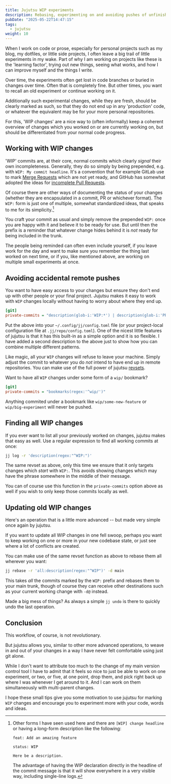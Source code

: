 ```yaml
---
title: Jujutsu WIP experiments
description: Rebasing, experimenting on and avoiding pushes of unfinished changes
pubDate: "2025-05-22T14:47:15"
tags:
  - jujutsu
weight: 10
---
```


When I work on code or prose, especially for personal projects such as my blog, my dotfiles, or little side projects,
I often leave a big trail of little experiments in my wake.
Part of why I am working on projects like these is the 'learning factor',
trying out new things, seeing what works,
and how I can improve myself and the things I write.

Over time, the experiments often get lost in code branches or buried in changes over time.
Often that is completely fine.
But other times, you want to recall an old experiment or continue working on it.

Additionally such experimental changes, while they are fresh, should be clearly marked as such,
so that they do not end up in any 'production' code, or whatever the equivalent may be for your more personal repositories.

For this, 'WIP changes' are a nice way to (often informally) keep a coherent overview of changes which you
worked on or are currently working on,
but should be differentiated from your normal code progress.

## Working with WIP changes

'WIP' commits are, at their core, normal commits which clearly _signal_ their own incompleteness.
Generally, they do so simply by being prepended, e.g. with `WIP: My commit headline`.
It's a convention that for example GitLab use to mark [Merge Requests](https://about.gitlab.com/blog/feature-highlight-wip/) which are not yet ready,
and GitHub has somewhat adopted the ideas for [incomplete Pull Requests](https://github.blog/news-insights/product-news/introducing-draft-pull-requests/).

Of course there are other ways of documenting the status of your changes
(whether they are encapsulated in a commit, PR or whichever format).
The `WIP:` form is just one of multiple, somewhat standardized ideas, that speaks to me for its simplicity.[^other-forms]

You craft your commit as usual and simply remove the prepended `WIP:` once you are happy with it and believe it to be ready for use.
But until then the prefix is a reminder that whatever change hides behind it is _not_ ready for being included in the trunk.

The people being reminded can often even include yourself,
if you leave work for the day and want to make sure you remember the thing last worked on next time,
or if you, like mentioned above, are working on multiple small experiments at once.

[^other-forms]: Other forms I have seen used here and there are `[WIP] change
    headline` or having a long-form description like the following:

    ```gitcommit
    feat: Add an amazing feature

    status: WIP

    Here be a description.
    ```

    The advantage of having the WIP declaration directly in the headline of the commit message
    is that it will show everywhere in a very visible way, including single-line logs.

## Avoiding accidental remote pushes

You want to have easy access to your changes but ensure they don't end up with other people or your final project.
Jujutsu makes it easy to work with `WIP` changes locally without having to worry about where they end up.

```ini
[git]
private-commits = "description(glob-i:'WIP:*') | description(glob-i:'PRIVATE:*')" # refuse to push WIP commits
```

Put the above into your `~/.config/jj/config.toml` file (or your project-local configuration file at `.jj/repo/config.toml`).
One of the nicest little features of jujutsu is that it has this built-in as a simple option and it is so flexible.
I have added a second description to the above just to show how you can combine multiple different patterns.

Like magic, all your `WIP` changes will refuse to leave your machine.
Simply adjust the commit to whatever you do _not_ intend to have end up in remote repositories.
You can make use of the full power of jujutsu [revsets](https://jj-vcs.github.io/jj/latest/revsets/).

Want to have all `WIP` changes under some form of a `wip/` bookmark?

```ini
[git]
private-commits = "bookmarks(regex:'^wip/')"
```

Anything commited under a bookmark like `wip/some-new-feature` or `wip/big-experiment` will never be pushed.

## Finding all WIP changes

If you ever want to list all your previously worked on changes, jujutsu makes that easy as well.
Use a regular expression to find all working commits at once:

```sh
jj log -r 'description(regex:"^WIP:")'
```

The same revset as above, only this time we ensure that it only targets changes which _start_ with `WIP:`.
This avoids showing changes which may have the phrase somewhere in the middle of their message.

You can of course use this function in the `private-commits` option above as well if you wish to only keep those commits locally as well.

## Updating old WIP changes

Here's an operation that is a little more advanced --
but made very simple once again by jujutsu.

If you want to update all WIP changes in one fell swoop,
perhaps you want to keep working on one or more in your new codebase state,
or just see where a lot of conflicts are created.

You can make use of the same revset function as above to rebase them all wherever you want:

```sh
jj rebase -r 'all:description(regex:"^WIP")' -d main
```

This takes _all_ the commits marked by the `WIP:` prefix and rebases them to your main trunk,
though of course they can receive other destinations such as your current working change with `-d@` instead.

Made a big mess of things?
As always a simple `jj undo` is there to quickly undo the last operation.

## Conclusion

This workflow, of course, is not revolutionary.

But jujutsu allows you, similar to other more advanced operations,
to weave in and out of your changes in a way I have never felt comfortable using just git alone.

While I don't want to attribute too much to the change of my main version control tool
I have to admit that it feels so nice to just be able to work on one experiment, or two, or five,
at one point,
drop them,
and pick right back up where I was whenever I get around to it.
And I can work on them simultaneously with multi-parent changes.

I hope these small tips give you some motivation to use jujutsu for marking `WIP` changes
and encourage you to experiment more with your code, words and ideas.
